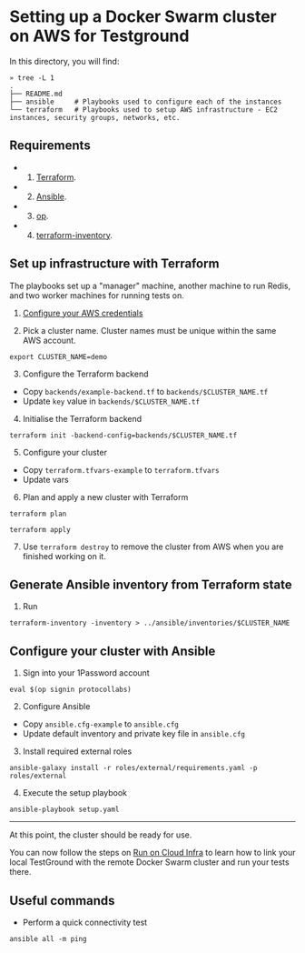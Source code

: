 # Setting up a Docker Swarm cluster on AWS for Testground

In this directory, you will find:

```
» tree -L 1
.
├── README.md
├── ansible     # Playbooks used to configure each of the instances
└── terraform   # Playbooks used to setup AWS infrastructure - EC2 instances, security groups, networks, etc.
```

## Requirements

- 1. [Terraform](https://www.terraform.io/).
- 2. [Ansible](https://www.ansible.com/).
- 3. [op](https://support.1password.com/command-line-getting-started/).
- 4. [terraform-inventory](https://github.com/adammck/terraform-inventory).

## Set up infrastructure with Terraform

The playbooks set up a "manager" machine, another machine to run Redis, and two worker machines for running tests on.

1. [Configure your AWS credentials](https://docs.aws.amazon.com/cli/)

2. Pick a cluster name. Cluster names must be unique within the same AWS account.

```
export CLUSTER_NAME=demo
```

3. Configure the Terraform backend

- Copy `backends/example-backend.tf` to `backends/$CLUSTER_NAME.tf`
- Update `key` value in `backends/$CLUSTER_NAME.tf`

4. Initialise the Terraform backend

```
terraform init -backend-config=backends/$CLUSTER_NAME.tf
```

5. Configure your cluster

- Copy `terraform.tfvars-example` to `terraform.tfvars`
- Update vars

6. Plan and apply a new cluster with Terraform

```
terraform plan
```

```
terraform apply
```

7. Use `terraform destroy` to remove the cluster from AWS when you are finished working on it.

## Generate Ansible inventory from Terraform state

1. Run

```
terraform-inventory -inventory > ../ansible/inventories/$CLUSTER_NAME
```

## Configure your cluster with Ansible

1. Sign into your 1Password account

```
eval $(op signin protocollabs)
```

2. Configure Ansible

- Copy `ansible.cfg-example` to `ansible.cfg`
- Update default inventory and private key file in `ansible.cfg`

3. Install required external roles

```
ansible-galaxy install -r roles/external/requirements.yaml -p roles/external
```

4. Execute the setup playbook

```
ansible-playbook setup.yaml
```

---

At this point, the cluster should be ready for use.

You can now follow the steps on [Run on Cloud Infra](../README.md#running-a-test-plan-on-the-testground-cloud-infrastructure) to learn how to link your local TestGround with the remote Docker Swarm cluster and run your tests there.

## Useful commands

- Perform a quick connectivity test

```
ansible all -m ping
```
